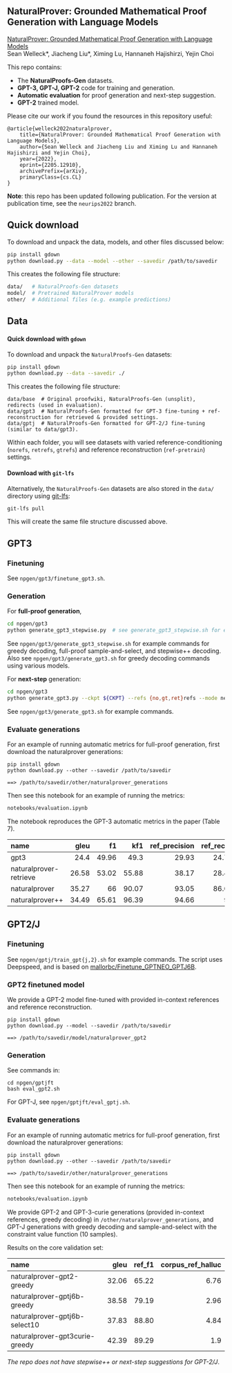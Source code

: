 ## NaturalProver: Grounded Mathematical Proof Generation with Language Models

[NaturalProver: Grounded Mathematical Proof Generation with Language Models](https://arxiv.org/pdf/2205.12910.pdf)\
Sean Welleck\*, Jiacheng Liu\*, Ximing Lu, Hannaneh Hajishirzi, Yejin Choi



This repo contains:

- The **NaturalProofs-Gen** datasets.
- **GPT-3, GPT-J, GPT-2** code for training and generation.
- **Automatic evaluation** for proof generation and next-step suggestion.
- **GPT-2** trained model.

Please cite our work if you found the resources in this repository useful:
```
@article{welleck2022naturalprover,
    title={NaturalProver: Grounded Mathematical Proof Generation with Language Models},
    author={Sean Welleck and Jiacheng Liu and Ximing Lu and Hannaneh Hajishirzi and Yejin Choi},
    year={2022},
    eprint={2205.12910},
    archivePrefix={arXiv},
    primaryClass={cs.CL}
}
```

**Note**: this repo has been updated following publication. For the version at publication time, see the `neurips2022` branch.

## Quick download
To download and unpack the data, models, and other files discussed below:
```bash
pip install gdown
python download.py --data --model --other --savedir /path/to/savedir
```
This creates the following file structure:
```bash
data/   # NaturalProofs-Gen datasets
model/  # Pretrained NaturalProver models 
other/  # Additional files (e.g. example predictions)
```

## Data

#### Quick download with `gdown`
To download and unpack the `NaturalProofs-Gen` datasets:
```bash
pip install gdown
python download.py --data --savedir ./
```
This creates the following file structure:
```
data/base  # Original proofwiki, NaturalProofs-Gen (unsplit), redirects (used in evaluation).
data/gpt3  # NaturalProofs-Gen formatted for GPT-3 fine-tuning + ref-reconstruction for retrieved & provided settings.
data/gptj  # NaturalProofs-Gen formatted for GPT-2/J fine-tuning (similar to data/gpt3).
```

Within each folder, you will see datasets with varied reference-conditioning (`norefs`, `retrefs`, `gtrefs`) and reference reconstruction (`ref-pretrain`) settings.

#### Download with `git-lfs`
Alternatively, the `NaturalProofs-Gen` datasets are also stored in the `data/` directory using [git-lfs](https://git-lfs.github.com/):

```bash
git-lfs pull
```
This will create the same file structure discussed above.

## GPT3

### Finetuning
See `npgen/gpt3/finetune_gpt3.sh`.

### Generation
For **full-proof generation**,
```bash
cd npgen/gpt3
python generate_gpt3_stepwise.py  # see generate_gpt3_stepwise.sh for example arguments
```
See `npgen/gpt3/generate_gpt3_stepwise.sh` for example commands for greedy decoding, full-proof sample-and-select, and stepwise++ decoding. 
Also see `npgen/gpt3/generate_gpt3.sh` for greedy decoding commands using various models.

For **next-step** generation:
```bash
cd npgen/gpt3
python generate_gpt3.py --ckpt ${CKPT} --refs {no,gt,ret}refs --mode nextstep --core-only
```
See `npgen/gpt3/generate_gpt3.sh` for example commands.

### Evaluate generations
For an example of running automatic metrics for full-proof generation, first download the naturalprover generations:
```
pip install gdown
python download.py --other --savedir /path/to/savedir

==> /path/to/savedir/other/naturalprover_generations
```
Then see this notebook for an example of running the metrics:
```bash
notebooks/evaluation.ipynb
```
The notebook reproduces the GPT-3 automatic metrics in the paper (Table 7).

| name                   |   gleu |    f1 |   kf1 |   ref_precision |   ref_recall |   ref_f1 |   corpus_ref_halluc |
|:-----------------------|-------:|------:|------:|----------------:|-------------:|---------:|--------------------:|
| gpt3                   |  24.4  | 49.96 | 49.3  |           29.93 |        24.73 |    23.69 |               17.92 |
| naturalprover-retrieve |  26.58 | 53.02 | 55.88 |           38.17 |        28.48 |    27.1  |                2.25 |
| naturalprover          |  35.27 | 66    | 90.07 |           93.05 |        86.05 |    87.08 |                1.6  |
| naturalprover++        |  34.49 | 65.61 | 96.39 |           94.66 |        95    |    93.92 |                1.71 |

## GPT2/J

### Finetuning

See `npgen/gptj/train_gpt{j,2}.sh` for example commands. The script uses Deepspeed, and 
is based on [mallorbc/Finetune_GPTNEO_GPTJ6B](https://github.com/mallorbc/Finetune_GPTNEO_GPTJ6B/tree/main/finetuning_repo). 

### GPT2 finetuned model

We provide a GPT-2 model fine-tuned with provided in-context references and reference reconstruction.
```
pip install gdown
python download.py --model --savedir /path/to/savedir

==> /path/to/savedir/model/naturalprover_gpt2
```

### Generation

See commands in:
```
cd npgen/gptjft
bash eval_gpt2.sh
```
For GPT-J, see `npgen/gptjft/eval_gptj.sh`.


### Evaluate generations
For an example of running automatic metrics for full-proof generation, first download the naturalprover generations:
```
pip install gdown
python download.py --other --savedir /path/to/savedir

==> /path/to/savedir/other/naturalprover_generations
```
Then see this notebook for an example of running the metrics:
```bash
notebooks/evaluation.ipynb
```
We provide GPT-2 and GPT-3-curie generations (provided in-context references, greedy decoding) in `/other/naturalprover_generations`, and GPT-J generations with greedy decoding and sample-and-select with the constraint value function (10 samples).

Results on the core validation set:

| name             |   gleu |   ref_f1 |   corpus_ref_halluc |
|:-----------------|-------:|---------:|--------------------:|
| naturalprover-gpt2-greedy      |  32.06 |    65.22 |                6.76 |
| naturalprover-gptj6b-greedy    |  38.58 |    79.19 |                2.96 |
| naturalprover-gptj6b-select10  |  37.83 |    88.80  |                4.84 |
| naturalprover-gpt3curie-greedy |  42.39 |    89.29 |                1.9  |

*The repo does not have stepwise++ or next-step suggestions for GPT-2/J*.







